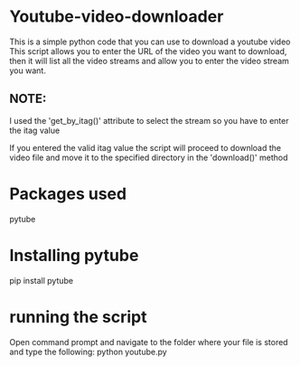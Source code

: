 # Youtube-video-downloader
This is a simple python code that you can use to download a youtube video
This script allows you to enter the URL of the video you want to download, then it will list all the video streams and
allow you to enter the video stream you want.
## NOTE:
I used the 'get_by_itag()' attribute to select the stream so you have to enter the itag value

If you entered the valid itag value the script will proceed to download the video file and move it to the specified directory in the 'download()' method

# Packages used
pytube
# Installing pytube
pip install pytube

# running the script
Open command prompt and navigate to the folder where your file is stored and type the following:
python youtube.py


